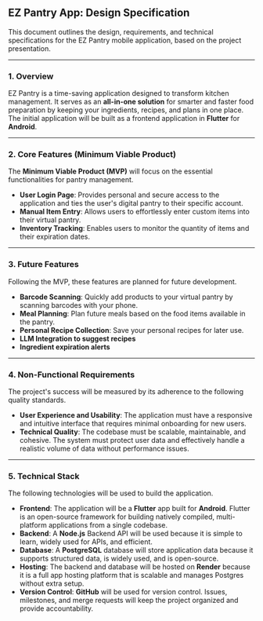 ## EZ Pantry App: Design Specification

This document outlines the design, requirements, and technical specifications for the EZ Pantry mobile application, based on the project presentation.

---

### 1. Overview

EZ Pantry is a time-saving application designed to transform kitchen management. It serves as an **all-in-one solution** for smarter and faster food preparation by keeping your ingredients, recipes, and plans in one place. The initial application will be built as a frontend application in **Flutter** for **Android**.

---

### 2. Core Features (Minimum Viable Product)

The **Minimum Viable Product (MVP)** will focus on the essential functionalities for pantry management.

* **User Login Page**: Provides personal and secure access to the application and ties the user's digital pantry to their specific account.
* **Manual Item Entry**: Allows users to effortlessly enter custom items into their virtual pantry.
* **Inventory Tracking**: Enables users to monitor the quantity of items and their expiration dates.

---

### 3. Future Features

Following the MVP, these features are planned for future development.

* **Barcode Scanning**: Quickly add products to your virtual pantry by scanning barcodes with your phone.
* **Meal Planning**: Plan future meals based on the food items available in the pantry.
* **Personal Recipe Collection**: Save your personal recipes for later use.
* **LLM Integration to suggest recipes**
* **Ingredient expiration alerts**

---

### 4. Non-Functional Requirements

The project's success will be measured by its adherence to the following quality standards.

* **User Experience and Usability**: The application must have a responsive and intuitive interface that requires minimal onboarding for new users.
* **Technical Quality**: The codebase must be scalable, maintainable, and cohesive. The system must protect user data and effectively handle a realistic volume of data without performance issues.

---

### 5. Technical Stack

The following technologies will be used to build the application.

* **Frontend**: The application will be a **Flutter** app built for **Android**. Flutter is an open-source framework for building natively compiled, multi-platform applications from a single codebase.
* **Backend**: A **Node.js** Backend API will be used because it is simple to learn, widely used for APIs, and efficient.
* **Database**: A **PostgreSQL** database will store application data because it supports structured data, is widely used, and is open-source.
* **Hosting**: The backend and database will be hosted on **Render** because it is a full app hosting platform that is scalable and manages Postgres without extra setup.
* **Version Control**: **GitHub** will be used for version control. Issues, milestones, and merge requests will keep the project organized and provide accountability.




